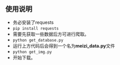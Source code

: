 ## 使用说明
* 务必安装了requests
* `pip install requests`  
* 需要先获取一些数据后方可进行爬取。  
* `python get_database.py`  
* 运行上方代码后会得到一个名为**meizi_data.py**文件  
* `python get_img.py`  
* 开始下载。
